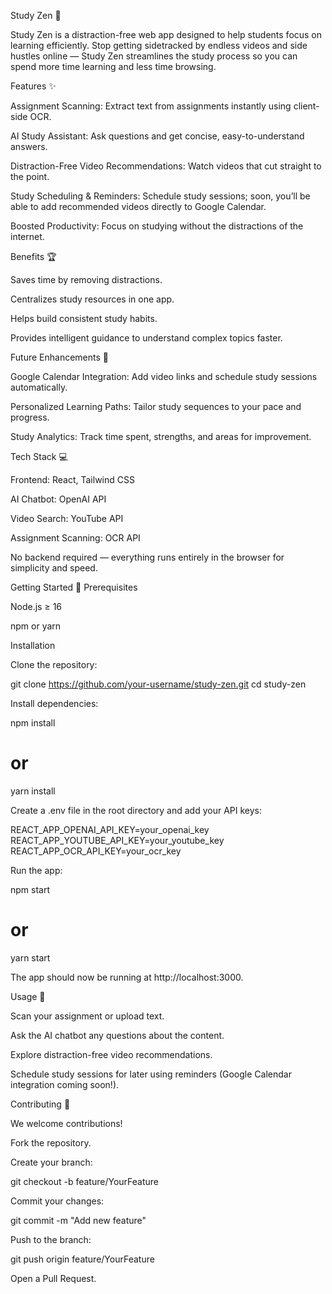 Study Zen 🚀

Study Zen is a distraction-free web app designed to help students focus on learning efficiently. Stop getting sidetracked by endless videos and side hustles online — Study Zen streamlines the study process so you can spend more time learning and less time browsing.

Features ✨

Assignment Scanning: Extract text from assignments instantly using client-side OCR.

AI Study Assistant: Ask questions and get concise, easy-to-understand answers.

Distraction-Free Video Recommendations: Watch videos that cut straight to the point.

Study Scheduling & Reminders: Schedule study sessions; soon, you’ll be able to add recommended videos directly to Google Calendar.

Boosted Productivity: Focus on studying without the distractions of the internet.

Benefits 🏆

Saves time by removing distractions.

Centralizes study resources in one app.

Helps build consistent study habits.

Provides intelligent guidance to understand complex topics faster.

Future Enhancements 🔮

Google Calendar Integration: Add video links and schedule study sessions automatically.

Personalized Learning Paths: Tailor study sequences to your pace and progress.

Study Analytics: Track time spent, strengths, and areas for improvement.

Tech Stack 💻

Frontend: React, Tailwind CSS

AI Chatbot: OpenAI API

Video Search: YouTube API

Assignment Scanning: OCR API

No backend required — everything runs entirely in the browser for simplicity and speed.

Getting Started 🚀
Prerequisites

Node.js ≥ 16

npm or yarn

Installation

Clone the repository:

git clone https://github.com/your-username/study-zen.git
cd study-zen


Install dependencies:

npm install
# or
yarn install


Create a .env file in the root directory and add your API keys:

REACT_APP_OPENAI_API_KEY=your_openai_key
REACT_APP_YOUTUBE_API_KEY=your_youtube_key
REACT_APP_OCR_API_KEY=your_ocr_key


Run the app:

npm start
# or
yarn start


The app should now be running at http://localhost:3000.

Usage 📝

Scan your assignment or upload text.

Ask the AI chatbot any questions about the content.

Explore distraction-free video recommendations.

Schedule study sessions for later using reminders (Google Calendar integration coming soon!).

Contributing 🤝

We welcome contributions!

Fork the repository.

Create your branch:

git checkout -b feature/YourFeature


Commit your changes:

git commit -m "Add new feature"


Push to the branch:

git push origin feature/YourFeature


Open a Pull Request.
